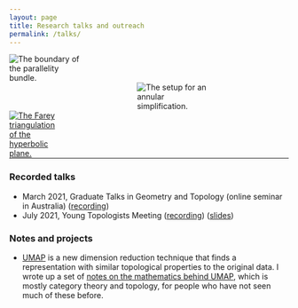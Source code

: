 ```yaml
---
layout: page
title: Research talks and outreach
permalink: /talks/
---
```


<div>
    <span style="float: left;">
        <img src="../files/parallelity.pdf" alt="The boundary of the parallelity bundle." title="The boundary of the parallelity bundle." style="max-width:49%; height:auto;">
    </span>
    <span style="float: right;">
        <img src="../files/ann_simp.pdf" alt="The setup for an annular simplification." title="The setup for an annular simplification." style="max-width:49%; height:auto;">
    </span>
    <span style="float: left;">
    <a href="../files/Farey.pdf"><img src="../files/Farey.jpg" alt="The Farey triangulation of the hyperbolic plane." title="The Farey triangulation of the hyperbolic plane." style="max-width:30%; height:auto;"></a>
    </span>
</div>

<div style="clear: both;"><hr/></div>

### Recorded talks
- March 2021, Graduate Talks in Geometry and Topology (online seminar in Australia) ([recording](https://www.youtube.com/watch?v=zcdl9e1jyik))
- July 2021, Young Topologists Meeting ([recording](https://www.youtube.com/watch?v=hiYoG8YrVvk&list=PLsI59GhuoupLzE3rvHI8ZBaJvaISp06ox&index=17)) ([slides](/files/YTM_2021_slides.pdf))

### Notes and projects

- [UMAP](https://github.com/lmcinnes/umap/) is a new dimension reduction technique that finds a representation with similar topological properties to the original data.
I wrote up a set of [notes on the mathematics behind UMAP](files/Maths_of_UMAP.pdf), which is mostly category theory and topology, for people who have not seen much of these before.
